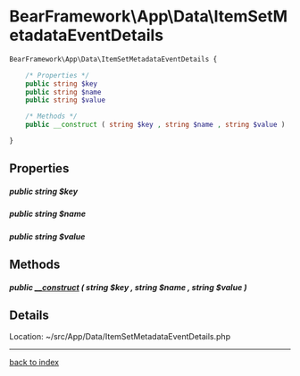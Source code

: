 # BearFramework\App\Data\ItemSetMetadataEventDetails

```php
BearFramework\App\Data\ItemSetMetadataEventDetails {

	/* Properties */
	public string $key
	public string $name
	public string $value

	/* Methods */
	public __construct ( string $key , string $name , string $value )

}
```

## Properties

##### public string $key

##### public string $name

##### public string $value

## Methods

##### public [__construct](bearframework.app.data.itemsetmetadataeventdetails.__construct.method.md) ( string $key , string $name , string $value )

## Details

Location: ~/src/App/Data/ItemSetMetadataEventDetails.php

---

[back to index](index.md)

